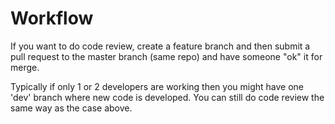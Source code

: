 # Workflow

If you want to do code review, create a feature branch and then submit a pull
request to the master branch (same repo) and have someone "ok" it for merge.

Typically if only 1 or 2 developers are working then you might have one 'dev'
branch where new code is developed.  You can still do code review the same way
as the case above.

